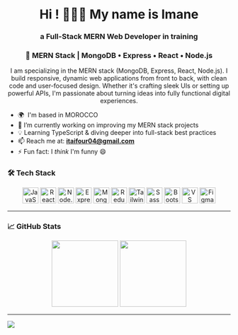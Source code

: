 ##### <h1 align="center">Hi ! 🔮👩‍💻 My name is Imane</h1>


### <h3 align="center"> <strong>a Full-Stack MERN Web Developer in training</strong></h3>


### <p align="center">🌱 MERN Stack | MongoDB • Express • React • Node.js</p>



<p align="center">I am specializing in the MERN stack (MongoDB, Express, React, Node.js). I build responsive, dynamic web applications from front to back, with clean code and user-focused design. Whether it's crafting sleek UIs or setting up powerful APIs, I'm passionate about turning ideas into fully functional digital experiences.</p>

- 🌍  I'm based in MOROCCO
- 🧠 I’m currently working on improving my MERN stack projects
- 💡 Learning TypeScript & diving deeper into full-stack best practices
- 📫 Reach me at: **itaifour04@gmail.com**
- ⚡ Fun fact: I *think* I'm funny 😄
  
 ### 🛠️ Tech Stack

<p align="center">
  <a href="https://developer.mozilla.org/en-US/docs/Web/JavaScript"><img src="https://raw.githubusercontent.com/danielcranney/readme-generator/main/public/icons/skills/javascript-colored.svg" width="36" title="JavaScript"/></a>
  <a href="https://reactjs.org/"><img src="https://raw.githubusercontent.com/danielcranney/readme-generator/main/public/icons/skills/react-colored.svg" width="36" title="React"/></a>
  <a href="https://nodejs.org/"><img src="https://raw.githubusercontent.com/danielcranney/readme-generator/main/public/icons/skills/nodejs-colored.svg" width="36" title="Node.js"/></a>
  <a href="https://expressjs.com/"><img src="https://raw.githubusercontent.com/danielcranney/readme-generator/main/public/icons/skills/express-colored.svg" width="36" title="Express"/></a>
  <a href="https://www.mongodb.com/"><img src="https://raw.githubusercontent.com/danielcranney/readme-generator/main/public/icons/skills/mongodb-colored.svg" width="36" title="MongoDB"/></a>
  <a href="https://redux.js.org/"><img src="https://raw.githubusercontent.com/danielcranney/readme-generator/main/public/icons/skills/redux-colored.svg" width="36" title="Redux"/></a>
  <a href="https://tailwindcss.com/"><img src="https://raw.githubusercontent.com/danielcranney/readme-generator/main/public/icons/skills/tailwindcss-colored.svg" width="36" title="Tailwind"/></a>
  <a href="https://sass-lang.com/"><img src="https://raw.githubusercontent.com/danielcranney/readme-generator/main/public/icons/skills/sass-colored.svg" width="36" title="Sass"/></a>
  <a href="https://getbootstrap.com/"><img src="https://raw.githubusercontent.com/danielcranney/readme-generator/main/public/icons/skills/bootstrap-colored.svg" width="36" title="Bootstrap"/></a>
  <a href="https://code.visualstudio.com/"><img src="https://raw.githubusercontent.com/danielcranney/readme-generator/main/public/icons/skills/visualstudiocode-colored.svg" width="36" title="VS Code"/></a>
  <a href="https://www.figma.com/"><img src="https://raw.githubusercontent.com/danielcranney/readme-generator/main/public/icons/skills/figma-colored.svg" width="36" title="Figma"/></a>
</p>

---

### 📈 GitHub Stats

<p align="center">
  <img src="https://github-readme-stats.vercel.app/api?username=Imanetai4&show_icons=true&theme=radical" height="150"/>
  <img src="https://github-readme-stats.vercel.app/api/top-langs/?username=Imanetai4&layout=compact&theme=radical" height="150"/>
</p>

---

<a href="https://www.github.com/Imanetai4" target="_blank" rel="noreferrer">
  <img src="https://img.shields.io/github/followers/Imanetai4?logo=github&style=for-the-badge&color=22c55e&labelColor=22272e" />
</a>
